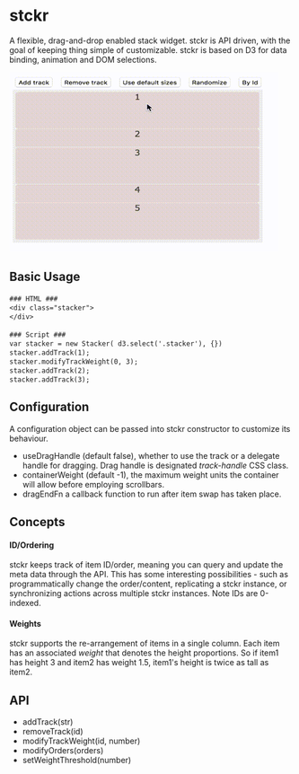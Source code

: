 # stckr
A flexible, drag-and-drop enabled stack widget. stckr is API driven, with the goal of keeping thing simple of customizable. stckr is based on D3 for data binding, animation and DOM selections.

![](stckr.gif)


## Basic Usage
```
### HTML ###
<div class="stacker">
</div>

### Script ###
var stacker = new Stacker( d3.select('.stacker'), {})
stacker.addTrack(1);
stacker.modifyTrackWeight(0, 3);
stacker.addTrack(2);
stacker.addTrack(3);
```

## Configuration
A configuration object can be passed into stckr constructor to customize its behaviour.
- useDragHandle (default false), whether to use the track or a delegate handle for dragging. Drag handle is designated *track-handle* CSS class.
- containerWeight (default -1), the maximum weight units the container will allow before employing scrollbars.
- dragEndFn a callback function to run after item swap has taken place.


## Concepts

#### ID/Ordering
stckr keeps track of item ID/order, meaning you can query and update the meta data through the API. This has some interesting possibilities - such as programmatically change the order/content, replicating a stckr instance, or synchronizing actions across multiple stckr instances. Note IDs are 0-indexed.

#### Weights
stckr supports the re-arrangement of items in a single column. Each item has an associated *weight* that denotes the height proportions. So if item1 has height 3 and item2 has weight 1.5, item1's height is twice as tall as item2.

## API
- addTrack(str)
- removeTrack(id)
- modifyTrackWeight(id, number)
- modifyOrders(orders)
- setWeightThreshold(number)
